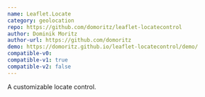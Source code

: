 ```yaml
---
name: Leaflet.Locate
category: geolocation
repo: https://github.com/domoritz/leaflet-locatecontrol
author: Dominik Moritz
author-url: https://github.com/domoritz
demo: https://domoritz.github.io/leaflet-locatecontrol/demo/
compatible-v0:
compatible-v1: true
compatible-v2: false
---
```


A customizable locate control.
